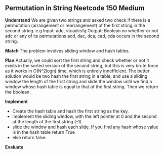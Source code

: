 ## Permutation in String Neetcode 150 Medium
**Understand**
We are given two strings and asked two check if there is a permutation (arrangement or rearrangement) of the first string in the second string.
e.g
Input: adc, vtuadcsfg
Output: Boolean on whether or not adc or any of its permutations acd, dac, dca, cad, cda occurs in the second string.

**Match**
The problem involves sliding window and hash tables.

**Plan**
Actually, we could sort the first string and check whether or not it exists in the sorted version of the second string, but this is very brute force as it works in O(N^2logn) time, which is entirely innefficient.
The better solution would be two hash the first string in a table, and use a sliding window the length of the first string and slide the window until we find a window whose hash table is equal to that of the first string.
Then we return the boolean.

**Implement**
- Create the hash table and hash the first string as the key.
- implement the sliding window, with the left pointer at 0 and the second at the length of the first string (-1).
- slide the window and hash each slide. If you find any hash whose value is in the hash table return True
- else return false.

**Evaluate**

